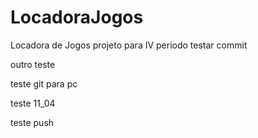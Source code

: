# LocadoraJogos
Locadora de Jogos projeto para IV periodo
testar commit

outro teste


teste git para pc

teste 11_04

teste push 
